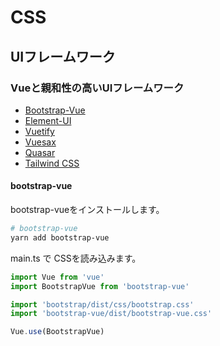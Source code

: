 # CSS

## UIフレームワーク

### Vueと親和性の高いUIフレームワーク

- [Bootstrap-Vue](https://bootstrap-vue.js.org/)
- [Element-UI](https://element.eleme.io/#/en-US)
- [Vuetify](https://vuetifyjs.com/ja/)
- [Vuesax](https://lusaxweb.github.io/vuesax/)
- [Quasar](https://quasar.dev/)
- [Tailwind CSS](https://tailwindcss.com/)

#### bootstrap-vue

bootstrap-vueをインストールします。

```bash
# bootstrap-vue
yarn add bootstrap-vue
```

main.ts で CSSを読み込みます。

```ts
import Vue from 'vue'
import BootstrapVue from 'bootstrap-vue'

import 'bootstrap/dist/css/bootstrap.css'
import 'bootstrap-vue/dist/bootstrap-vue.css'

Vue.use(BootstrapVue)
```
